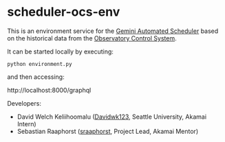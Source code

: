 # scheduler-ocs-env

This is an environment service for the [Gemini Automated Scheduler](https://github.com/gemini-hlsw/scheduler)
based on the historical data from the [Observatory Control System](https://github.com/gemini-hlsw/ocs).

It can be started locally by executing:
```shell
python environment.py
```
and then accessing:

http://localhost:8000/graphql

Developers:
* David Welch Keliihoomalu ([Davidwk123](https://github.com/Davidwk123), Seattle University, Akamai Intern)
* Sebastian Raaphorst ([sraaphorst](https://github.com/sraaphorst), Project Lead, Akamai Mentor)
